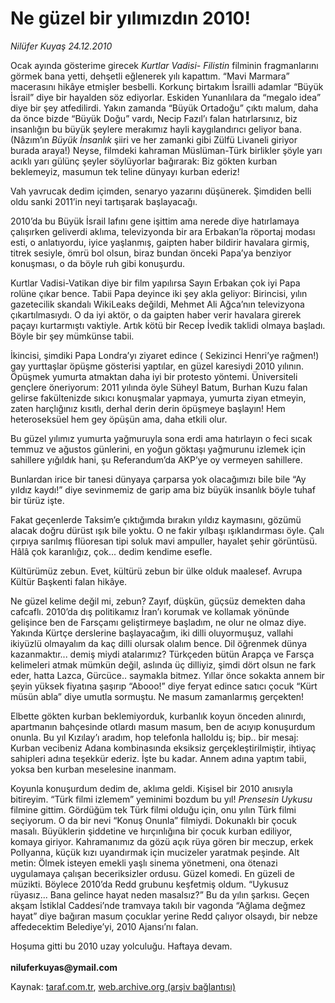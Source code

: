# Ne güzel bir yılımızdın 2010!

*Nilüfer Kuyaş 24.12.2010*

<div class="yazi"><p>Ocak ayında gösterime girecek <i>Kurtlar Vadisi- Filistin</i> filminin fragmanlarını görmek bana yetti, dehşetli eğlenerek yılı kapattım. “Mavi Marmara” macerasını hikâye etmişler besbelli. Korkunç birtakım İsrailli adamlar “Büyük İsrail” diye bir hayalden söz ediyorlar. Eskiden Yunanlılara da “megalo idea” diye bir şey atfedilirdi. Yakın zamanda “Büyük Ortadoğu” çıktı malum, daha da önce bizde “Büyük Doğu” vardı, Necip Fazıl’ı falan hatırlarsınız, biz insanlığın bu büyük şeylere merakımız hayli kaygılandırıcı geliyor bana. (Nâzım’ın <i>Büyük İnsanlık</i> şiiri ve her zamanki gibi Zülfü Livaneli giriyor burada araya!) Neyse, filmdeki kahraman Müslüman-Türk birlikler şöyle yarı acıklı yarı gülünç şeyler söylüyorlar bağırarak: Biz gökten kurban beklemeyiz, masumun tek teline dünyayı kurban ederiz!</p>
<p>Vah yavrucak dedim içimden, senaryo yazarını düşünerek. Şimdiden belli oldu sanki 2011’in neyi tartışarak başlayacağı.</p>
<p>2010’da bu Büyük İsrail lafını gene işittim ama nerede diye hatırlamaya çalışırken geliverdi aklıma, televizyonda bir ara Erbakan’la röportaj modası esti, o anlatıyordu, iyice yaşlanmış, gaipten haber bildirir havalara girmiş, titrek sesiyle, ömrü bol olsun, biraz bundan önceki Papa’ya benziyor konuşması, o da böyle ruh gibi konuşurdu.</p>
<p>Kurtlar Vadisi-Vatikan diye bir film yapılırsa Sayın Erbakan çok iyi Papa rolüne çıkar bence. Tabii Papa deyince iki şey akla geliyor: Birincisi, yılın gazetecilik skandalı WikiLeaks değildi, Mehmet Ali Ağca’nın televizyona çıkartılmasıydı. O da iyi aktör, o da gaipten haber verir havalara girerek paçayı kurtarmıştı vaktiyle. Artık kötü bir Recep İvedik taklidi olmaya başladı. Böyle bir şey mümkünse tabii.</p>
<p>İkincisi, şimdiki Papa Londra’yı ziyaret edince ( Sekizinci Henri’ye rağmen!) gay yurttaşlar öpüşme gösterisi yaptılar, en güzel karesiydi 2010 yılının. Öpüşmek yumurta atmaktan daha iyi bir protesto yöntemi. Üniversiteli gençlere öneriyorum: 2011 yılında öyle Süheyl Batum, Burhan Kuzu falan gelirse fakültenizde sıkıcı konuşmalar yapmaya, yumurta ziyan etmeyin, zaten harçlığınız kısıtlı, derhal derin derin öpüşmeye başlayın! Hem heteroseksüel hem gey öpüşün ama, daha etkili olur.</p>
<p>Bu güzel yılımız yumurta yağmuruyla sona erdi ama hatırlayın o feci sıcak temmuz ve ağustos günlerini, en yoğun göktaşı yağmurunu izlemek için sahillere yığıldık hani, şu Referandum’da AKP’ye oy vermeyen sahillere.</p>
<p>Bunlardan irice bir tanesi dünyaya çarparsa yok olacağımızı bile bile “Ay yıldız kaydı!” diye sevinmemiz de garip ama biz büyük insanlık böyle tuhaf bir türüz işte.</p>
<p>Fakat geçenlerde Taksim’e çıktığımda bırakın yıldız kaymasını, gözümü alacak doğru dürüst ışık bile yoktu. O ne fakir yılbaşı ışıklandırması öyle. Çalı çırpıya sarılmış flüoresan tipi soluk mavi ampuller, hayalet şehir görüntüsü. Hâlâ çok karanlığız, çok... dedim kendime esefle.</p>
<p>Kültürümüz zebun. Evet, kültürü zebun bir ülke olduk maalesef. Avrupa Kültür Başkenti falan hikâye. </p>
<p>Ne güzel kelime değil mi, zebun? Zayıf, düşkün, güçsüz demekten daha cafcaflı. 2010’da dış politikamız İran’ı korumak ve kollamak yönünde gelişince ben de Farsçamı geliştirmeye başladım, ne olur ne olmaz diye. Yakında Kürtçe derslerine başlayacağım, iki dilli oluyormuşuz, vallahi ikiyüzlü olmayalım da kaç dilli olursak olalım bence. Dil öğrenmek dünya kazanmaktır... demiş miydi atalarımız? Türkçeden bütün Arapça ve Farsça kelimeleri atmak mümkün değil, aslında üç dilliyiz, şimdi dört olsun ne fark eder, hatta Lazca, Gürcüce.. saymakla bitmez. Yıllar önce sokakta annem bir şeyin yüksek fiyatına şaşırıp “Abooo!” diye feryat edince satıcı çocuk “Kürt müsün abla” diye umutla sormuştu. Ne masum zamanlarmış gerçekten!</p>
<p>Elbette gökten kurban beklemiyorduk, kurbanlık koyun önceden alınırdı, apartmanın bahçesinde otlardı masum masum, ben de acıyıp konuşurdum onunla. Bu yıl Kızılay’ı aradım, hop telefonla halloldu iş; bip.. bir mesaj: Kurban vecibeniz Adana kombinasında eksiksiz gerçekleştirilmiştir, ihtiyaç sahipleri adına teşekkür ederiz. İşte bu kadar. Annem adına yaptım tabii, yoksa ben kurban meselesine inanmam.</p>
<p>Koyunla konuşurdum dedim de, aklıma geldi. Kişisel bir 2010 anısıyla bitireyim. “Türk filmi izlemem” yeminimi bozdum bu yıl! <i>Prensesin Uykusu</i> filmine gittim. Gördüğüm tek Türk filmi olduğu için, onu yılın Türk filmi seçiyorum. O da bir nevi “Konuş Onunla” filmiydi. Dokunaklı bir çocuk masalı. Büyüklerin şiddetine ve hırçınlığına bir çocuk kurban ediliyor, komaya giriyor. Kahramanımız da gözü açık rüya gören bir meczup, erkek Pollyanna, küçük kızı uyandırmak için mucizeler yaratmak peşinde. Alt metin: Ölmek isteyen emekli yaşlı sinema yönetmeni, ona ötenazi uygulamaya çalışan beceriksizler ordusu. Güzel komedi. En güzeli de müzikti. Böylece 2010’da Redd grubunu keşfetmiş oldum. “Uykusuz rüyasız... Bana gelince hayat neden masalsız?” Bu da yılın şarkısı. Geçen akşam İstiklal Caddesi’nde tramvaya takılı bir vagonda “Ağlama değmez hayat” diye bağıran masum çocuklar yerine Redd çalıyor olsaydı, bir nebze affedecektim Belediye’yi, 2010 Ajansı’nı falan. </p>
<p>Hoşuma gitti bu 2010 uzay yolculuğu. Haftaya devam.<br/><br/><b>niluferkuyas@ymail.com</b></p>
</div>

Kaynak: [taraf.com.tr](http://www.taraf.com.tr/nilufer-kuyas/makale-ne-guzel-bir-yilimizdin-2010.htm), [web.archive.org (arşiv bağlantısı)](http://web.archive.org/web/20131107121841/http://www.taraf.com.tr/nilufer-kuyas/makale-ne-guzel-bir-yilimizdin-2010.htm)
